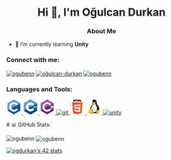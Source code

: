 
<h1 align="center">Hi 👋, I'm Oğulcan Durkan</h1>
<h3 align="center">About Me</h3>

- 🌱 I’m currently learning **Unity**

<h3 align="left">Connect with me:</h3>
<p align="left">
<a href="https://twitter.com/ogubenn" target="blank"><img align="center" src="https://raw.githubusercontent.com/rahuldkjain/github-profile-readme-generator/master/src/images/icons/Social/twitter.svg" alt="ogubenn" height="30" width="40" /></a>
<a href="https://linkedin.com/in/oğulcan-durkan" target="blank"><img align="center" src="https://raw.githubusercontent.com/rahuldkjain/github-profile-readme-generator/master/src/images/icons/Social/linked-in-alt.svg" alt="oğulcan-durkan" height="30" width="40" /></a>
<a href="https://instagram.com/ogubenn" target="blank"><img align="center" src="https://raw.githubusercontent.com/rahuldkjain/github-profile-readme-generator/master/src/images/icons/Social/instagram.svg" alt="ogubenn" height="30" width="40" /></a>
</p>

<h3 align="left">Languages and Tools:</h3>
<p align="left"> <a href="https://www.cprogramming.com/" target="_blank" rel="noreferrer"> <img src="https://raw.githubusercontent.com/devicons/devicon/master/icons/c/c-original.svg" alt="c" width="40" height="40"/> </a> <a href="https://www.w3schools.com/cpp/" target="_blank" rel="noreferrer"> <img src="https://raw.githubusercontent.com/devicons/devicon/master/icons/cplusplus/cplusplus-original.svg" alt="cplusplus" width="40" height="40"/> </a> <a href="https://www.w3schools.com/cs/" target="_blank" rel="noreferrer"> <img src="https://raw.githubusercontent.com/devicons/devicon/master/icons/csharp/csharp-original.svg" alt="csharp" width="40" height="40"/> </a> <a href="https://git-scm.com/" target="_blank" rel="noreferrer"> <img src="https://www.vectorlogo.zone/logos/git-scm/git-scm-icon.svg" alt="git" width="40" height="40"/> </a> <a href="https://www.w3.org/html/" target="_blank" rel="noreferrer"> <img src="https://raw.githubusercontent.com/devicons/devicon/master/icons/html5/html5-original-wordmark.svg" alt="html5" width="40" height="40"/> </a> <a href="https://www.linux.org/" target="_blank" rel="noreferrer"> <img src="https://raw.githubusercontent.com/devicons/devicon/master/icons/linux/linux-original.svg" alt="linux" width="40" height="40"/> </a> <a href="https://unity.com/" target="_blank" rel="noreferrer"> <img src="https://www.vectorlogo.zone/logos/unity3d/unity3d-icon.svg" alt="unity" width="40" height="40"/> </a> </p>
# 📊 GitHub Stats:
<p </p>
<p </p>



<p><img align="left" src="https://github-readme-stats.vercel.app/api/top-langs?username=ogubenn&show_icons=true&theme=dark&locale=en&layout=compact" alt="ogubenn" /></p>

<p>&nbsp;<img align="center" src="https://github-readme-stats.vercel.app/api?username=ogubenn&show_icons=true&theme=dracula&locale=en" alt="ogubenn" /></p>

   [![ogdurkan's 42 stats](https://badge42.vercel.app/api/v2/clhdpvwl0001608mdw9iq0ggg/stats?cursusId=21&coalitionId=231)](https://github.com/JaeSeoKim/badge42)


